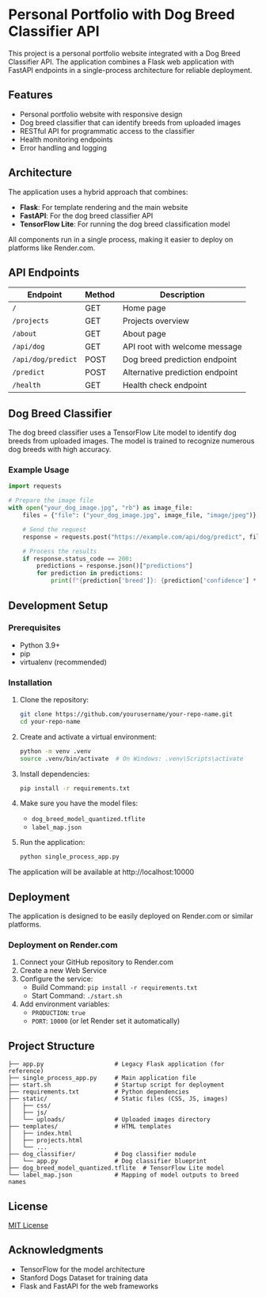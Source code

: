 # Personal Portfolio with Dog Breed Classifier API

This project is a personal portfolio website integrated with a Dog Breed Classifier API. The application combines a Flask web application with FastAPI endpoints in a single-process architecture for reliable deployment.

## Features

- Personal portfolio website with responsive design
- Dog breed classifier that can identify breeds from uploaded images
- RESTful API for programmatic access to the classifier
- Health monitoring endpoints
- Error handling and logging

## Architecture

The application uses a hybrid approach that combines:

- **Flask**: For template rendering and the main website
- **FastAPI**: For the dog breed classifier API
- **TensorFlow Lite**: For running the dog breed classification model

All components run in a single process, making it easier to deploy on platforms like Render.com.

## API Endpoints

| Endpoint | Method | Description |
|----------|--------|-------------|
| `/` | GET | Home page |
| `/projects` | GET | Projects overview |
| `/about` | GET | About page |
| `/api/dog` | GET | API root with welcome message |
| `/api/dog/predict` | POST | Dog breed prediction endpoint |
| `/predict` | POST | Alternative prediction endpoint |
| `/health` | GET | Health check endpoint |

## Dog Breed Classifier

The dog breed classifier uses a TensorFlow Lite model to identify dog breeds from uploaded images. The model is trained to recognize numerous dog breeds with high accuracy.

### Example Usage

```python
import requests

# Prepare the image file
with open("your_dog_image.jpg", "rb") as image_file:
    files = {"file": ("your_dog_image.jpg", image_file, "image/jpeg")}

    # Send the request
    response = requests.post("https://example.com/api/dog/predict", files=files)

    # Process the results
    if response.status_code == 200:
        predictions = response.json()["predictions"]
        for prediction in predictions:
            print(f"{prediction['breed']}: {prediction['confidence'] * 100:.2f}%")
```

## Development Setup

### Prerequisites

- Python 3.9+
- pip
- virtualenv (recommended)

### Installation

1. Clone the repository:
   ```bash
   git clone https://github.com/yourusername/your-repo-name.git
   cd your-repo-name
   ```

2. Create and activate a virtual environment:
   ```bash
   python -m venv .venv
   source .venv/bin/activate  # On Windows: .venv\Scripts\activate
   ```

3. Install dependencies:
   ```bash
   pip install -r requirements.txt
   ```

4. Make sure you have the model files:
   - `dog_breed_model_quantized.tflite`
   - `label_map.json`

5. Run the application:
   ```bash
   python single_process_app.py
   ```

The application will be available at http://localhost:10000

## Deployment

The application is designed to be easily deployed on Render.com or similar platforms.

### Deployment on Render.com

1. Connect your GitHub repository to Render.com
2. Create a new Web Service
3. Configure the service:
   - Build Command: `pip install -r requirements.txt`
   - Start Command: `./start.sh`
4. Add environment variables:
   - `PRODUCTION`: `true`
   - `PORT`: `10000` (or let Render set it automatically)

## Project Structure

```
├── app.py                    # Legacy Flask application (for reference)
├── single_process_app.py     # Main application file
├── start.sh                  # Startup script for deployment
├── requirements.txt          # Python dependencies
├── static/                   # Static files (CSS, JS, images)
│   ├── css/
│   ├── js/
│   └── uploads/              # Uploaded images directory
├── templates/                # HTML templates
│   ├── index.html
│   ├── projects.html
│   └── ...
├── dog_classifier/           # Dog classifier module
│   └── app.py                # Dog classifier blueprint
├── dog_breed_model_quantized.tflite  # TensorFlow Lite model
└── label_map.json            # Mapping of model outputs to breed names
```

## License

[MIT License](LICENSE)

## Acknowledgments

- TensorFlow for the model architecture
- Stanford Dogs Dataset for training data
- Flask and FastAPI for the web frameworks
